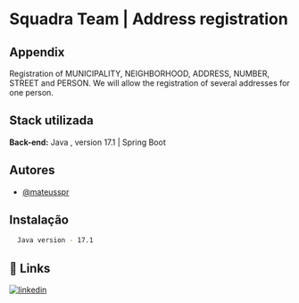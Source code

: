 
# Squadra Team | Address registration

## Appendix

Registration of MUNICIPALITY, NEIGHBORHOOD, ADDRESS, NUMBER, STREET and PERSON. We will allow the registration of several addresses for one person.

## Stack utilizada

**Back-end:** Java , version 17.1 | Spring Boot
            
## Autores

- [@mateusspr](https://github.com/mateusspr)


## Instalação

```bash
  Java version - 17.1
```
    
## 🔗 Links

[![linkedin](https://img.shields.io/badge/linkedin-0A66C2?style=for-the-badge&logo=linkedin&logoColor=white)](https://www.linkedin.com/in/mateuspereira-developer/)


